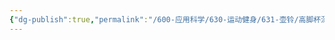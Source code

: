 ```yaml
---
{"dg-publish":true,"permalink":"/600-应用科学/630-运动健身/631-壶铃/高脚杯深蹲/","tags":["生活/健身/壶铃"],"noteIcon":""}
---
```



